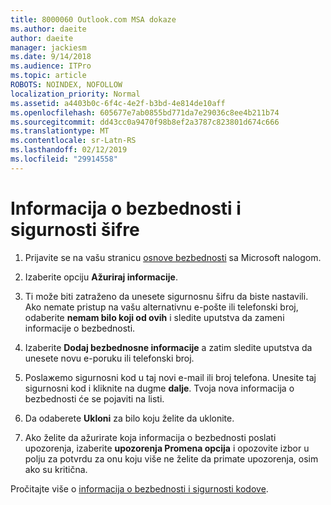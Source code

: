 ```yaml
---
title: 8000060 Outlook.com MSA dokaze
ms.author: daeite
author: daeite
manager: jackiesm
ms.date: 9/14/2018
ms.audience: ITPro
ms.topic: article
ROBOTS: NOINDEX, NOFOLLOW
localization_priority: Normal
ms.assetid: a4403b0c-6f4c-4e2f-b3bd-4e814de10aff
ms.openlocfilehash: 605677e7ab0855bd771da7e29036c8ee4b211b74
ms.sourcegitcommit: dd43cc0a9470f98b8ef2a3787c823801d674c666
ms.translationtype: MT
ms.contentlocale: sr-Latn-RS
ms.lasthandoff: 02/12/2019
ms.locfileid: "29914558"
---
```

# <a name="security-info-and-security-codes"></a>Informacija o bezbednosti i sigurnosti šifre

1. Prijavite se na vašu stranicu [osnove bezbednosti](https://account.microsoft.com/security) sa Microsoft nalogom. 
    
2. Izaberite opciju **Ažuriraj informacije**. 
    
3. Ti može biti zatraženo da unesete sigurnosnu šifru da biste nastavili. Ako nemate pristup na vašu alternativnu e-pošte ili telefonski broj, odaberite **nemam bilo koji od ovih** i sledite uputstva da zameni informacije o bezbednosti. 
    
4. Izaberite **Dodaj bezbednosne informacije** a zatim sledite uputstva da unesete novu e-poruku ili telefonski broj. 
    
5. Poslaжemo sigurnosni kod u taj novi e-mail ili broj telefona. Unesite taj sigurnosni kod i kliknite na dugme **dalje**. Tvoja nova informacija o bezbednosti će se pojaviti na listi. 
    
6. Da odaberete **Ukloni** za bilo koju želite da uklonite. 
    
7. Ako želite da ažurirate koja informacija o bezbednosti poslati upozorenja, izaberite **upozorenja Promena opcija** i opozovite izbor u polju za potvrdu za onu koju više ne želite da primate upozorenja, osim ako su kritična. 
    
Pročitajte više o [informacija o bezbednosti i sigurnosti kodove](https://support.microsoft.com/help/12428/).
  

